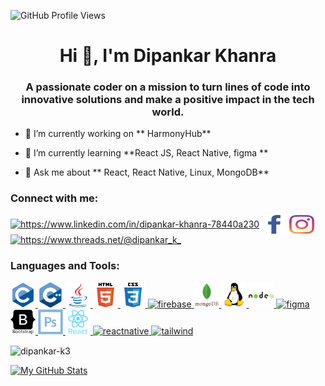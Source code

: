 ![GitHub Profile Views](https://komarev.com/ghpvc/?username=dipankar-k3)

<h1 align="center">Hi 👋, I'm Dipankar Khanra</h1>
<h3 align="center">A passionate coder on a mission to turn lines of code into innovative solutions and make a positive impact in the tech world.</h3>

- 🔭 I’m currently working on ** HarmonyHub**

- 🌱 I’m currently learning **React JS, React Native, figma **

- 💬 Ask me about ** React, React Native, Linux, MongoDB**

<h3 align="left">Connect with me:</h3>
<p align="left">
<a href="https://www.linkedin.com/in/dipankar-khanra-78440a230" target="blank"><img align="center" src="https://raw.githubusercontent.com/rahuldkjain/github-profile-readme-generator/master/src/images/icons/Social/linked-in-alt.svg" alt="https://www.linkedin.com/in/dipankar-khanra-78440a230" height="30" width="40" /></a> <a href="https://www.facebook.com/Dipankar.2002" target="blank"><img align="center" src="https://github.com/dipankar-k3/my-content/blob/main/facebook-icon.svg" alt="https://www.facebook.com/Dipankar.2002" height="30" width="40" /></a> <a href="https://www.instagram.com/dipankar_k_" target="blank"><img align="center" src="https://github.com/dipankar-k3/my-content/blob/main/instagram-icon.svg" alt="https://www.instagram.com/dipankar_k_" height="30" width="40" /></a> <a href="https://www.threads.net/@dipankar_k_" target="blank"><img align="center" src="https://github.com/badgen/badgen-icons/blob/master/icons/threads.svg" alt="https://www.threads.net/@dipankar_k_" height="30" width="40" /></a> 
</p>

<h3 align="left">Languages and Tools:</h3>
<p align="left">  <a href="https://www.cprogramming.com/" target="_blank" rel="noreferrer"> <img src="https://raw.githubusercontent.com/devicons/devicon/master/icons/c/c-original.svg" alt="c" width="40" height="40"/> </a> <a href="https://www.w3schools.com/cpp/" target="_blank" rel="noreferrer"> <img src="https://raw.githubusercontent.com/devicons/devicon/master/icons/cplusplus/cplusplus-original.svg" alt="cplusplus" width="40" height="40"/> </a> <a href="https://www.java.com" target="_blank" rel="noreferrer"> <img src="https://raw.githubusercontent.com/devicons/devicon/master/icons/java/java-original.svg" alt="java" width="40" height="40"/> </a> <a href="https://www.w3.org/html/" target="_blank" rel="noreferrer"> <img src="https://raw.githubusercontent.com/devicons/devicon/master/icons/html5/html5-original-wordmark.svg" alt="html5" width="40" height="40"/> </a> <a href="https://www.w3schools.com/css/" target="_blank" rel="noreferrer"> <img src="https://raw.githubusercontent.com/devicons/devicon/master/icons/css3/css3-original-wordmark.svg" alt="css3" width="40" height="40"/> </a> <a href="https://firebase.google.com/" target="_blank" rel="noreferrer"> <img src="https://www.vectorlogo.zone/logos/firebase/firebase-icon.svg" alt="firebase" width="40" height="40"/> </a> <a href="https://www.mongodb.com/" target="_blank" rel="noreferrer"> <img src="https://raw.githubusercontent.com/devicons/devicon/master/icons/mongodb/mongodb-original-wordmark.svg" alt="mongodb" width="40" height="40"/> </a>  <a href="https://www.linux.org/" target="_blank" rel="noreferrer"> <img src="https://raw.githubusercontent.com/devicons/devicon/master/icons/linux/linux-original.svg" alt="linux" width="40" height="40"/> </a>  <a href="https://nodejs.org" target="_blank" rel="noreferrer"> <img src="https://raw.githubusercontent.com/devicons/devicon/master/icons/nodejs/nodejs-original-wordmark.svg" alt="nodejs" width="40" height="40"/> </a> <a href="https://www.figma.com/" target="_blank" rel="noreferrer"> <img src="https://www.vectorlogo.zone/logos/figma/figma-icon.svg" alt="figma" width="40" height="40"/> </a> <a href="https://getbootstrap.com" target="_blank" rel="noreferrer"> <img src="https://raw.githubusercontent.com/devicons/devicon/master/icons/bootstrap/bootstrap-plain-wordmark.svg" alt="bootstrap" width="40" height="40"/> </a> <a href="https://www.photoshop.com/en" target="_blank" rel="noreferrer"> <img src="https://raw.githubusercontent.com/devicons/devicon/master/icons/photoshop/photoshop-line.svg" alt="photoshop" width="40" height="40"/> </a> <a href="https://reactjs.org/" target="_blank" rel="noreferrer"> <img src="https://raw.githubusercontent.com/devicons/devicon/master/icons/react/react-original-wordmark.svg" alt="react" width="40" height="40"/> </a> <a href="https://reactnative.dev/" target="_blank" rel="noreferrer"> <img src="https://reactnative.dev/img/header_logo.svg" alt="reactnative" width="40" height="40"/> </a> <a href="https://tailwindcss.com/" target="_blank" rel="noreferrer"> <img src="https://www.vectorlogo.zone/logos/tailwindcss/tailwindcss-icon.svg" alt="tailwind" width="40" height="40"/> </a> </p>

<p><img align="center" src="https://github-readme-stats.vercel.app/api/top-langs?username=dipankar-k3&show_icons=true&locale=en&layout=compact" alt="dipankar-k3" /></p>

[![My GitHub Stats](https://github-readme-stats.vercel.app/api?username=dipankar-k3&show_icons=true&count_private=true&hide=prs&theme=radical)](https://github.com/dipankar-k3)



